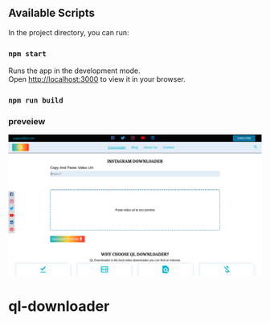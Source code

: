 

## Available Scripts

In the project directory, you can run:

### `npm start`

Runs the app in the development mode.\
Open [http://localhost:3000](http://localhost:3000) to view it in your browser.

### `npm run build`


### preveiew
![preview-image](./Screenshot%202023-02-10%207.34.01%20PM.png)

# ql-downloader

